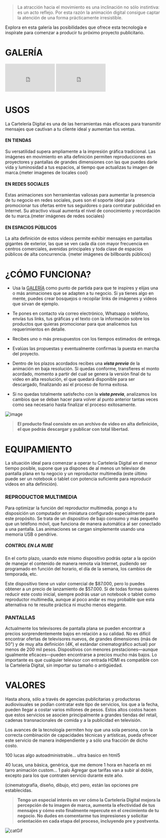 >La atracción hacia el movimiento es una inclinación no sólo instintiva: es un acto reflejo. Por esta razón la animación digital consigue captar la atención de una forma prácticamente irresistible. 

Explora en esta galería las posibilidades que ofrece esta tecnología e inspírate para comenzar a producir tu próximo proyecto publicitario.

# GALERÍA
<iframe src="https://player.vimeo.com/video/193567768?title=0&byline=0&portrait=0"   
width="160" height="90" frameborder="0" ></iframe>
<iframe src="https://player.vimeo.com/video/193567768?title=0&byline=0&portrait=0"   
width="160" height="90" frameborder="0" ></iframe>

# USOS
La Cartelería Digital es una de las herramientas más eficaces para transmitir mensajes que cautivan a tu cliente ideal y aumentan tus ventas.

#### EN TIENDAS
Su versatilidad supera ampliamente a la impresión gráfica tradicional. Las imágenes en movimiento en alta definición permiten reproducciones en proyectores y pantallas de grandes dimensiones con las que puedes darle vida y luminosidad a tus espacios, al tiempo que actualizas tu imagen de marca.{meter imagenes de locales cool}

#### EN REDES SOCIALES
Estas animaciones son herramientas valiosas para aumentar la presencia de tu negocio en redes sociales, pues son el soporte ideal para promocionar tus ofertas entre tus seguidores o para contratar publicidad en Internet. Su atractivo visual aumenta el nivel de conocimiento y recordación de tu marca.{meter imágenes de redes sociales}

#### EN ESPACIOS PÚBLICOS
La alta definición de estos videos permite exhibir mensajes en pantallas gigantes de exterior, las que se ven cada día con mayor frecuencia en centros comerciales, avenidas principales y toda clase de espacios públicos de alta concurrencia. {meter imágenes de billboards públicos}

# ¿CÓMO FUNCIONA?
* Usa la [GALERÍA](#galería) como punto de partida para que te inspires y elijas una o más animaciones que se adapten a tu negocio. Si ya tienes algo en mente, puedes crear bosquejos o recopilar links de imágenes y videos que sirvan de ejemplo.

* Te pones en contacto vía correo electrónico, Whatsapp o teléfono, envías tus links, tus gráficas y el texto con la información sobre los productos que quieras promocionar para que analicemos tus requerimientos en detalle. 

* Recibes uno o más presupuestos con los tiempos estimados de entrega. 

* Evalúas las propuestas y eventualmente confirmas la puesta en marcha del proyecto.

* Dentro de los plazos acordados recibes una **_vista previa_** de la animación en baja resolución. Si quedas conforme, transfieres el monto acordado, momento a partir del cual se genera la versión final de tu video en alta resolución, el que quedará disponible para ser descargado, finalizando así el proceso de forma exitosa.

* Si no quedas totalmente satisfecho con la **_vista previa_**, analizamos los cambios que se deban hacer para volver al punto anterior tantas veces como sea necesario hasta finalizar el proceso exitosamente.

![image](https://user-images.githubusercontent.com/16393716/62242266-c3101700-b3a8-11e9-8502-3f346cec7d1f.png)

> **El producto final consiste en un archivo de video en alta definición, el que podrás descargar y publicar con total libertad.**

# EQUIPAMIENTO
La situación ideal para comenzar a operar tu Cartelería Digital en el menor tiempo posible, supone que ya dispones de al menos un televisor de pantalla plana en tu negocio y un reproductor multimedia (este último puede ser un notebook o tablet con potencia suficiente para reproducir videos en alta definición).

### REPRODUCTOR MULTIMEDIA
Para optimizar la función del reproductor multimedia, pongo a tu disposición un computador en miniatura configurado especialmente para este propósito. Se trata de un dispositivo de bajo consumo y más pequeño que un teléfono móvil, que funciona de manera automática al ser conectado a una pantalla. Las animaciones se cargan simplemente usando una memoria USB o pendrive.

##### CONTROL EN LA NUBE
En el corto plazo, usando este mismo dispositivo podrás optar a la opción de manejar el contenido de manera remota vía Internet, pudiendo ser programado en función del horario, el día de la semana, los cambios de temporada, etc.

Este dispositivo tiene un valor comercial de $87.000, pero lo puedes obtener a un precio de lanzamiento de $57.000. Si de todas formas quieres reducir este costo inicial, siempre podrás usar un notebook o tablet como reproductor multimedia, aunque al poco andar es muy probable que esta alternativa no te resulte práctica ni mucho menos elegante.

### PANTALLAS
Actualmente los televisores de pantalla plana se pueden encontrar a precios sorprendentemente bajos en relación a su calidad. No es difícil encontrar ofertas de televisores nuevos, de grandes dimensiones (más de 50") y de muy alta definición (4K, el estándar cinematográfico actual) por menos de 200 mil pesos. Dispositivos con menores prestaciones—aunque igualmente eficaces—pueden encontrarse a precios mucho más bajos. Lo importante es que cualquier televisor con entrada HDMI es compatible con la Cartelería Digital, sin importar su tamaño o antigüedad.

# VALORES

Hasta ahora, sólo a través de agencias publicitarias y productoras audiovisuales se podían contratar este tipo de servicios, los que a la fecha, pueden llegar a costar varios millones de pesos. Estos altos costos hacen que estos servicios se asocien principalmente a grandes tiendas del retail, cadenas transnacionales de comida y a la publicidad en televisión.

Los avances de la tecnología permiten hoy que una sola persona, con la correcta combinación de capacidades técnicas y artísticas, pueda ofrecer este servicio de manera independiente y a sólo una fracción de dicho costo.

100 lucas algo autoadministrable... ultra basico en html5

40 lucas, una básica, genérica, que me demore 1 hora en hacerla en mi tarro
animación custom... 1 palo
Agregar que tarifas van a subir al doble, excepto para los que contraten servicio durante este año.



(cinematografía, diseño, dibujo, etc) pero, están las opciones pre establecidas.

> **Tengo un especial interés en ver cómo la Cartelería Digital mejora la percepción de tu imagen de marca, aumenta la efectividad de tus mensajes y cómo esto finalmente repercute en el crecimiento de tu negocio. No dudes en comentarme tus impresiones y solicitar orientación en cada etapa del proceso, incluyendo pre y postventa.**

![catGif](https://media.giphy.com/media/vFKqnCdLPNOKc/giphy.gif)
